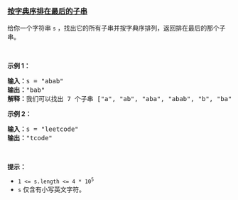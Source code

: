 ### [按字典序排在最后的子串](https://leetcode-cn.com/problems/last-substring-in-lexicographical-order)

<p>给你一个字符串&nbsp;<code>s</code>&nbsp;，找出它的所有子串并按字典序排列，返回排在最后的那个子串。</p>

<p>&nbsp;</p>

<p><strong>示例 1：</strong></p>

<pre>
<strong>输入：</strong>s = "abab"
<strong>输出：</strong>"bab"
<strong>解释：</strong>我们可以找出 7 个子串 ["a", "ab", "aba", "abab", "b", "ba", "bab"]。按字典序排在最后的子串是 "bab"。
</pre>

<p><strong>示例&nbsp;2：</strong></p>

<pre>
<strong>输入：</strong>s = "leetcode"
<strong>输出：</strong>"tcode"
</pre>

<p>&nbsp;</p>

<p><strong>提示：</strong></p>

<ul>
	<li><code>1 &lt;= s.length &lt;= 4 * 10<sup>5</sup></code></li>
	<li><code>s</code> 仅含有小写英文字符。</li>
</ul>
